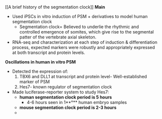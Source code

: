 [[A brief history of the segmentation clock]]
**Main** 
- Used iPSCs in vitro induction of PSM + derivatives to model human segmentation clock
	- Segmentation clock= Believed to underlie the rhythmic and controlled emergence of somites, which give rise to the segmental patter of the vertebrate axial skeleton. 
- RNA-seq and characterization at each step of induction & differentiation process, expected markers were robustly and appropriately expressed at both transcript and protein levels.

**Oscillations in human in vitro PSM**
- Detected the expression of:
	1. TBX6 and DLL1 at transcript and protein level- Well-established marker of PSM
	2. Hes7- known regulator of segmentation clock
- Made luciferase-reporter system to study Hes7:
	- **human segmentation clock period is 5 hours**
		- 4-6 hours seen in 1**°** human embryo samples
	 - **mouse segmentation clock period is 2-3 hours**
	 - 